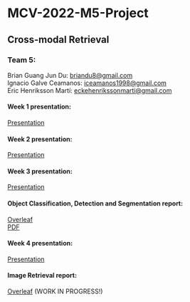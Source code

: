 # MCV-2022-M5-Project  
 
## Cross-modal Retrieval  

### Team 5:  
 Brian Guang Jun Du: briandu8@gmail.com  
 Ignacio Galve Ceamanos: iceamanos1998@gmail.com  
 Eric Henriksson Martí: eckehenrikssonmarti@gmail.com  
 
#### Week 1 presentation:  
 [Presentation](https://docs.google.com/presentation/d/1g0QS--JgpUTKiLuonVXe-_5SuHnc0xDUQbdDl8pu0Mo/edit?usp=sharing)
 
#### Week 2 presentation:  
 [Presentation](https://docs.google.com/presentation/d/1DyZUGjAhFSSLnm3dqBWGfgkCuweBihSstr5ltfYIE08/edit?usp=sharing)  
 
#### Week 3 presentation:  
 [Presentation](https://docs.google.com/presentation/d/1V1lzChQ2tLPWhSbtpTWSgt3XPHLhPH5prjS_FleGtaU/edit?usp=sharing)  
   
#### Object Classification, Detection and Segmentation report:  
 [Overleaf](https://www.overleaf.com/read/ycpsxdxggnyp)  
 [PDF](https://github.com/bersecke/MCV-2022-M5-Project/blob/main/M5__Object_Detection_%26%20_Segmentation_report.pdf)  

#### Week 4 presentation:  
 [Presentation](https://docs.google.com/presentation/d/1_c8Xmt-eo8fplkr-Ea-qxo3oNYhMlsVIL6CokKBMAac/edit?usp=sharing)  

#### Image Retrieval report:  
 [Overleaf](https://www.overleaf.com/read/psscjwrqbtkp) (WORK IN PROGRESS!)
